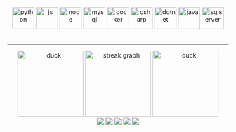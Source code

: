 <div>
  <div align="center">
    <img height='50px' src="https://cdn.jsdelivr.net/gh/devicons/devicon@latest/icons/python/python-plain.svg" alt="python" />
    <img height='50px' src="https://cdn.jsdelivr.net/gh/devicons/devicon@latest/icons/javascript/javascript-plain.svg" alt="js" />
    <img height='50px' src="https://cdn.jsdelivr.net/gh/devicons/devicon@latest/icons/nodejs/nodejs-line-wordmark.svg" alt="node" />
    <img height='50px'src="https://cdn.jsdelivr.net/gh/devicons/devicon@latest/icons/mysql/mysql-original-wordmark.svg" alt="mysql"/>
    <img height='50px'src="https://cdn.jsdelivr.net/gh/devicons/devicon@latest/icons/docker/docker-original-wordmark.svg" alt="docker"/>
    <img height='50px'src="https://cdn.jsdelivr.net/gh/devicons/devicon@latest/icons/csharp/csharp-original.svg" alt="csharp"/>
    <img height='50px'src="https://cdn.jsdelivr.net/gh/devicons/devicon@latest/icons/dot-net/dot-net-original.svg" alt="dotnet"/>
    <img height='50px'src="https://cdn.jsdelivr.net/gh/devicons/devicon@latest/icons/java/java-plain.svg" alt="java"/>
    <img height='50px'src="https://cdn.jsdelivr.net/gh/devicons/devicon@latest/icons/microsoftsqlserver/microsoftsqlserver-original.svg" alt="sqlserver"/>
          
  </div>
  <br>
  <hr>
  <div align="center">
    <div>
      <img src="https://media2.giphy.com/media/v1.Y2lkPTc5MGI3NjExcGtuMWxhbG5pOW1ycXNhcW82cTUzMWc1eW83aGtsZHNoNHNlZXZseSZlcD12MV9pbnRlcm5hbF9naWZfYnlfaWQmY3Q9Zw/PTBVMsYIOB0SBP4MVe/giphy.webp" height="150" alt="duck">
      <img src="https://streak-stats.demolab.com/?user=wol-lucas&locale=en&mode=daily&theme=tokyonight&hide_border=true&border_radius=25" height="150" alt="streak graph"  />
      <img src="https://media2.giphy.com/media/v1.Y2lkPTc5MGI3NjExcGtuMWxhbG5pOW1ycXNhcW82cTUzMWc1eW83aGtsZHNoNHNlZXZseSZlcD12MV9pbnRlcm5hbF9naWZfYnlfaWQmY3Q9Zw/PTBVMsYIOB0SBP4MVe/giphy.webp" height="150" alt="duck">
    </div>
    <div>
      <img src="https://github-profile-summary-cards.vercel.app/api/cards/profile-details?username=wol-lucas&theme=tokyonight">
      <img src="https://github-profile-summary-cards.vercel.app/api/cards/repos-per-language?username=wol-lucas&theme=tokyonight">
      <img src="https://github-profile-summary-cards.vercel.app/api/cards/stats?username=wol-lucas&theme=tokyonight">
      <img src="https://github-profile-summary-cards.vercel.app/api/cards/most-commit-language?username=wol-lucas&theme=tokyonight">
      <img src="https://github-profile-summary-cards.vercel.app/api/cards/productive-time?username=wol-lucas&theme=tokyonight">
     </div>
  </div>
  </div>
